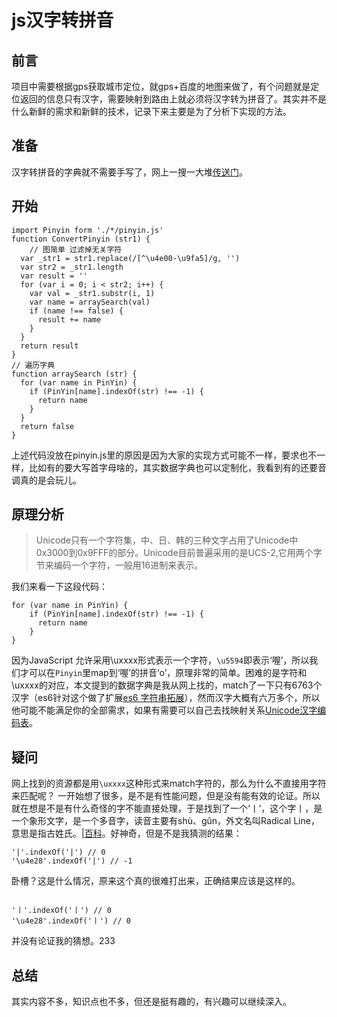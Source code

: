 # js汉字转拼音

## 前言
项目中需要根据gps获取城市定位，就gps+百度的地图来做了，有个问题就是定位返回的信息只有汉字，需要映射到路由上就必须将汉字转为拼音了。其实并不是什么新鲜的需求和新鲜的技术，记录下来主要是为了分析下实现的方法。
## 准备
汉字转拼音的字典就不需要手写了，网上一搜一大堆[传送门](https://github.com/shanger/wheels/blob/master/js/pinyin.js)。
## 开始

```
import Pinyin form './*/pinyin.js'
function ConvertPinyin (str1) {
    // 图简单 过滤掉无关字符
  var _str1 = str1.replace(/[^\u4e00-\u9fa5]/g, '')
  var str2 = _str1.length
  var result = ''
  for (var i = 0; i < str2; i++) {
    var val = _str1.substr(i, 1)
    var name = arraySearch(val)
    if (name !== false) {
      result += name
    }
  }
  return result
}
// 遍历字典
function arraySearch (str) {
  for (var name in PinYin) {
    if (PinYin[name].indexOf(str) !== -1) {
      return name
    }
  }
  return false
}

```
上述代码没放在pinyin.js里的原因是因为大家的实现方式可能不一样，要求也不一样，比如有的要大写首字母啥的，其实数据字典也可以定制化，我看到有的还要音调真的是会玩儿。
## 原理分析
>Unicode只有一个字符集，中、日、韩的三种文字占用了Unicode中0x3000到0x9FFF的部分。Unicode目前普遍采用的是UCS-2,它用两个字节来编码一个字符，一般用16进制来表示。

我们来看一下这段代码：
```
for (var name in PinYin) {
    if (PinYin[name].indexOf(str) !== -1) {
      return name
    }
}
```
因为JavaScript 允许采用\uxxxx形式表示一个字符，`\u5594`即表示‘喔’，所以我们才可以在`Pinyin`里map到‘喔’的拼音‘o’，原理非常的简单。困难的是字符和\uxxxx的对应，本文提到的数据字典是我从网上找的，match了一下只有6763个汉字（es6针对这个做了扩展[es6 字符串拓展](http://es6.ruanyifeng.com/#docs/string)），然而汉字大概有六万多个，所以他可能不能满足你的全部需求，如果有需要可以自己去找映射关系[Unicode汉字编码表](http://www.cnblogs.com/whiteyun/archive/2010/07/06/1772218.html)。
## 疑问
网上找到的资源都是用`\uxxxx`这种形式来match字符的，那么为什么不直接用字符来匹配呢？
一开始想了很多，是不是有性能问题，但是没有能有效的论证。所以就在想是不是有什么奇怪的字不能直接处理，于是找到了一个‘丨’，这个字丨，是一个象形文字，是一个多音字，读音主要有shù、gǔn，外文名叫Radical Line，意思是指古姓氏。[|百科](https://baike.baidu.com/item/%E4%B8%A8)。好神奇，但是不是我猜测的结果：
```
'|'.indexOf('|') // 0
'\u4e28'.indexOf('|') // -1
```
卧槽？这是什么情况，原来这个真的很难打出来，正确结果应该是这样的。
```

'丨'.indexOf('丨') // 0
'\u4e28'.indexOf('丨') // 0
```
并没有论证我的猜想。233
## 总结
其实内容不多，知识点也不多，但还是挺有趣的，有兴趣可以继续深入。